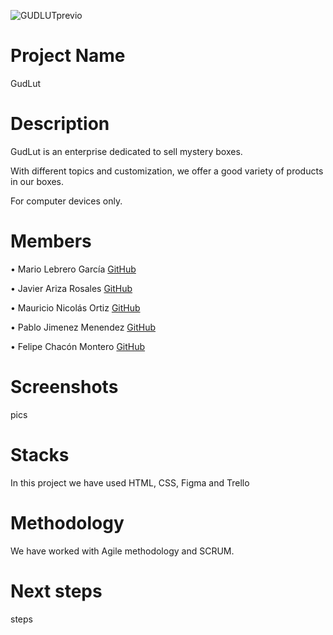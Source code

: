 ![GUDLUTprevio](https://github.com/user-attachments/assets/502ab9e1-9e96-4bc1-a4a8-79481524a977)
# Project Name
GudLut
# Description 
GudLut is an enterprise dedicated to sell mystery boxes. 

With different topics and customization, we offer a good variety of products in our boxes.

For computer devices only.
# Members
• Mario Lebrero García [GitHub](https://github.com/Bimai6)

• Javier Ariza Rosales [GitHub](https://github.com/JaviAriza)

• Mauricio Nicolás Ortiz [GitHub](https://github.com/mortiZimmerman)

• Pablo Jimenez Menendez [GitHub](https://github.com/pablo-jm)

• Felipe Chacón Montero [GitHub](https://github.com/PhilippeInCode)
# Screenshots
pics

# Stacks
In this project we have used HTML, CSS, Figma and Trello
# Methodology
We have worked with Agile methodology and SCRUM.
# Next steps
steps
